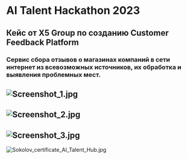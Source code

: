 # AI Talent Hackathon 2023
## Кейс от X5 Group по созданию Customer Feedback Platform
### Сервис сбора отзывов о магазинах компаний в сети интернет из всевозможных источников, их обработка и выявления проблемных мест.

![Screenshot_1.jpg](https://github.com/falcon-90125/hackathon_ITMO_X5/blob/main/images/Screenshot_1.jpg)
---
![Screenshot_2.jpg](https://github.com/falcon-90125/hackathon_ITMO_X5/blob/main/images/Screenshot_2.jpg)
---
![Screenshot_3.jpg](https://github.com/falcon-90125/hackathon_ITMO_X5/blob/main/images/Screenshot_3.jpg)
---
![Sokolov_certificate_AI_Talent_Hub.jpg](https://github.com/falcon-90125/hackathon_ITMO_X5/blob/main/images/Sokolov_certificate_AI_Talent_Hub.jpg)